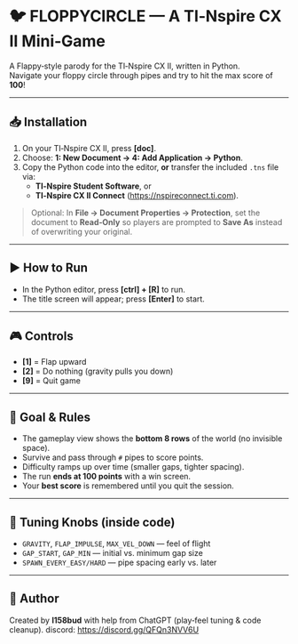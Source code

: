 # 🐦 FLOPPYCIRCLE — A TI‑Nspire CX II Mini‑Game

A Flappy‑style parody for the TI‑Nspire CX II, written in Python.  
Navigate your floppy circle through pipes and try to hit the max score of **100**!

---

## 📥 Installation

1. On your TI‑Nspire CX II, press **[doc]**.  
2. Choose: **1: New Document → 4: Add Application → Python**.  
3. Copy the Python code into the editor, **or** transfer the included `.tns` file via:
   - **TI‑Nspire Student Software**, or  
   - **TI‑Nspire CX II Connect** (https://nspireconnect.ti.com).

> Optional: In **File → Document Properties → Protection**, set the document to **Read‑Only** so players are prompted to **Save As** instead of overwriting your original.

---

## ▶️ How to Run

- In the Python editor, press **[ctrl] + [R]** to run.  
- The title screen will appear; press **[Enter]** to start.  

---

## 🎮 Controls

- **[1]** = Flap upward  
- **[2]** = Do nothing (gravity pulls you down)  
- **[9]** = Quit game  

---

## 🎯 Goal & Rules

- The gameplay view shows the **bottom 8 rows** of the world (no invisible space).  
- Survive and pass through `#` pipes to score points.  
- Difficulty ramps up over time (smaller gaps, tighter spacing).  
- The run **ends at 100 points** with a win screen.  
- Your **best score** is remembered until you quit the session.

---

## 🧩 Tuning Knobs (inside code)

- `GRAVITY`, `FLAP_IMPULSE`, `MAX_VEL_DOWN` — feel of flight  
- `GAP_START`, `GAP_MIN` — initial vs. minimum gap size  
- `SPAWN_EVERY_EASY/HARD` — pipe spacing early vs. later  

---

## 👤 Author

Created by **l158bud** with help from ChatGPT (play‑feel tuning & code cleanup). discord: https://discord.gg/QFQn3NVV6U
